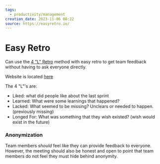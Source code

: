 ```yaml
---
tags:
  - productivity/management
creation_date: 2023-11-06 08:22
source: https://easyretro.io/
---
```

# Easy Retro

Can use the [4 "L" Retro](https://www.teamretro.com/retrospectives/4ls-retrospective) method with easy retro to get team feedback without having to ask everyone directly.

Website is located [here](https://easyretro.io)

The 4 "L"'s are:
* Liked: what did people like about the last sprint
* Learned: What were some learnings that happened?
* Lacked: What seemed to be missing? Unclears or needed to happen. (previously missing)
* Longed For: What was something that they wish existed? (wish would exist in the future)

### Anonymization

Team members _should_ feel like they can provide feedback to everyone. However, the meeting should also be honest and open to point that team members do not feel they must hide behind anonymity. 